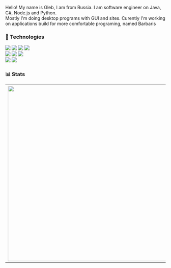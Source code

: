 Hello! My name is Gleb, I am from Russia. I am software engineer on Java, C#, Node.js and Python.<br>
Mostly I'm doing desktop programs with GUI and sites.
Curently I'm working on applications build for more comfortable programing, named Barbaris

### 🔧 Technologies

![](https://img.shields.io/badge/Code-CSharp-informational?style=flat-square&logo=csharp&logoColor=white&color=5194f0)
![](https://img.shields.io/badge/Code-Java-informational?style=flat-square&logo=java&logoColor=white&color=5194f0)
![](https://img.shields.io/badge/Code-JavaScript-informational?style=flat-square&logo=javascript&logoColor=white&color=5194f0)
![](https://img.shields.io/badge/Code-Python-informational?style=flat-square&logo=python&logoColor=white&color=5194f0)</br>
![](https://img.shields.io/badge/Web-Spring-informational?style=flat-square&logo=spring&logoColor=white&color=5194f0)
![](https://img.shields.io/badge/Framework-NodeJS-informational?style=flat-square&logo=node.js&logoColor=white&color=5194f0)
![](https://img.shields.io/badge/Web-Express-informational?style=flat-square&logo=express&logoColor=white&color=5194f0)<br>
![](https://img.shields.io/badge/Desktop-WPF-informational?style=flat-square&logo=windows&logoColor=white&color=5194f0)
![](https://img.shields.io/badge/Desktop-QT-informational?style=flat-square&logo=Qt&logoColor=white&color=5194f0)

### 📊 Stats

<p align="center">
  <table>
  <tr>
      <td><img width="550px" align="left" src="https://github-readme-stats.vercel.app/api?username=Quofite&hide_border=true&count_private=false&layout=compact&hide_title=true&show_icons=true&theme=dark&icon_color=5194f0&bg_color=0d1117" /></td>
      <td><img width="550px" src="https://github-readme-stats.vercel.app/api/top-langs/?username=Quofite&hide=html&layout=compact&hide_border=true&hide_title=true&theme=dark&icon_color=5194f0&bg_color=0d1117" /></td>
  </tr>     
</table>
</p>
